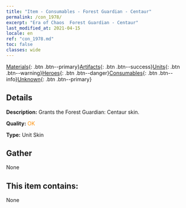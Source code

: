 ```yaml
---
title: "Item - Consumables - Forest Guardian - Centaur"
permalink: /con_1978/
excerpt: "Era of Chaos  Forest Guardian - Centaur"
last_modified_at: 2021-04-15
locale: en
ref: "con_1978.md"
toc: false
classes: wide
---
```

 [Materials](/Items/){: .btn .btn--primary}[Artifacts](/Items/Artifacts/){: .btn .btn--success}[Units](/Items/Units/){: .btn .btn--warning}[Heroes](/Items/Heroes/){: .btn .btn--danger}[Consumables](/Items/Consumables/){: .btn .btn--info}[Unknown](/Items/Unknown/){: .btn .btn--primary}

## Details
 **Description:** Grants the Forest Guardian: Centaur skin.

 **Quality:** <span style="color: #FF8C00">OK</span>

 **Type:** Unit Skin

## Gather

  None

## This item contains:

  None

